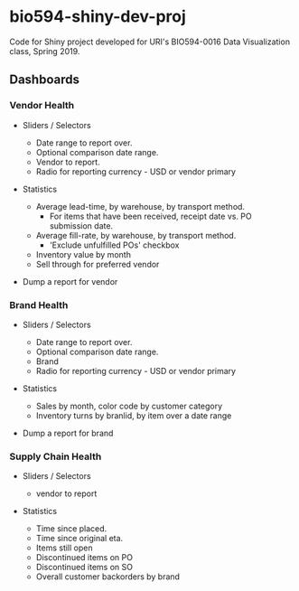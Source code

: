 # bio594-shiny-dev-proj
Code for Shiny project developed for URI's BIO594-0016 Data Visualization class, Spring 2019.

## Dashboards
### Vendor Health
- Sliders / Selectors
	- Date range to report over.
	- Optional comparison date range.
	- Vendor to report. 
	- Radio for reporting currency - USD or vendor primary

- Statistics
	- Average lead-time, by warehouse, by transport method.
		- For items that have been received, receipt date vs. PO submission date.
	- Average fill-rate, by warehouse, by transport method.
		- 'Exclude unfulfilled POs' checkbox
	- Inventory value by month
	- Sell through for preferred vendor

- Dump a report for vendor

### Brand Health
- Sliders / Selectors
	- Date range to report over.
	- Optional comparison date range.
	- Brand
	- Radio for reporting currency - USD or vendor primary

- Statistics
	- Sales by month, color code by customer category
	- Inventory turns by branlid, by item over a date range
 
- Dump a report for brand

### Supply Chain Health
- Sliders / Selectors
	- vendor to report

- Statistics
	- Time since placed.
	- Time since original eta.
	- Items still open
	- Discontinued items on PO
	- Discontinued items on SO
	- Overall customer backorders by brand